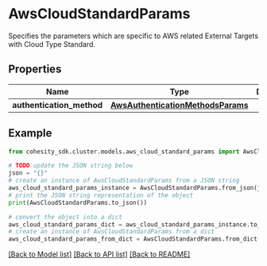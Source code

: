 # AwsCloudStandardParams

Specifies the parameters which are specific to AWS related External Targets with Cloud Type Standard.

## Properties

Name | Type | Description | Notes
------------ | ------------- | ------------- | -------------
**authentication_method** | [**AwsAuthenticationMethodsParams**](AwsAuthenticationMethodsParams.md) |  | [optional] 

## Example

```python
from cohesity_sdk.cluster.models.aws_cloud_standard_params import AwsCloudStandardParams

# TODO update the JSON string below
json = "{}"
# create an instance of AwsCloudStandardParams from a JSON string
aws_cloud_standard_params_instance = AwsCloudStandardParams.from_json(json)
# print the JSON string representation of the object
print(AwsCloudStandardParams.to_json())

# convert the object into a dict
aws_cloud_standard_params_dict = aws_cloud_standard_params_instance.to_dict()
# create an instance of AwsCloudStandardParams from a dict
aws_cloud_standard_params_from_dict = AwsCloudStandardParams.from_dict(aws_cloud_standard_params_dict)
```
[[Back to Model list]](../README.md#documentation-for-models) [[Back to API list]](../README.md#documentation-for-api-endpoints) [[Back to README]](../README.md)



